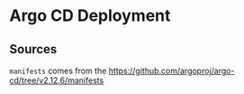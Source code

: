 # Argo CD Deployment

## Sources

`manifests` comes from the <https://github.com/argoproj/argo-cd/tree/v2.12.6/manifests>
